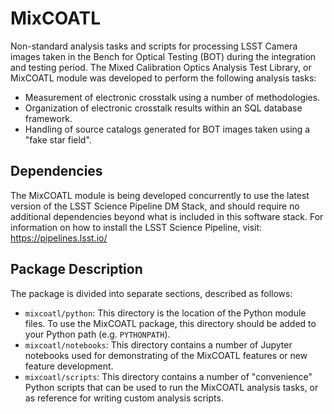 # MixCOATL

Non-standard analysis tasks and scripts for processing LSST Camera images taken in the Bench for Optical Testing (BOT) during the integration and testing period. The Mixed Calibration Optics Analysis Test Library, or MixCOATL module was developed to perform the following analysis tasks:

* Measurement of electronic crosstalk using a number of methodologies.
* Organization of electronic crosstalk results within an SQL database framework.
* Handling of source catalogs generated for BOT images taken using a "fake star field".

## Dependencies

The MixCOATL module is being developed concurrently to use the latest version of the LSST Science Pipeline DM Stack, and should require no additional dependencies beyond what is included in this software stack. For information on how to install the LSST Science Pipeline, visit: <https://pipelines.lsst.io/>

## Package Description

The package is divided into separate sections, described as follows:

* `mixcoatl/python`: This directory is the location of the Python module files. To use the MixCOATL package, this directory should be added to your Python path (e.g. `PYTHONPATH`).
* `mixcoatl/notebooks`: This directory contains a number of Jupyter notebooks used for demonstrating of the MixCOATL features or new feature development.
* `mixcoatl/scripts`: This directory contains a number of "convenience" Python scripts that can be used to run the MixCOATL analysis tasks, or as reference for writing custom analysis scripts.
